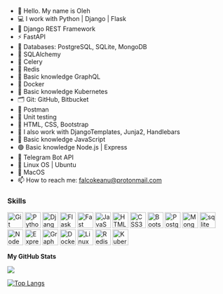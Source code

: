 - 👋 Hello. My name is Oleh
- 💻 I work with Python | Django | Flask
- 🔗 Django REST Framework
- ⚡ FastAPI
- 💾 Databases: PostgreSQL, SQLite, MongoDB
- 🧬 SQLAlchemy
- 🌱 Celery
- 🔺 Redis
- 🍇 Basic knowledge GraphQL
- 🐳 Docker
- 🔵 Basic knowledge Kubernetes
- 🗂 Git: GitHub, Bitbucket
- 🚀 Postman
- 🔬 Unit testing
- 🎨 HTML, CSS, Bootstrap
- 🔨 I also work with DjangoTemplates, Junja2, Handlebars
- 📒 Basic knowledge JavaScript
- 🟢 Basic knowledge Node.js | Express
- 🤖 Telegram Bot API
- 🐧 Linux OS | Ubuntu
-  MacOS
- 📫 How to reach me: falcokeanu@protonmail.com

### Skills 
<p align="left">
<a href="https://git-scm.com/" target="_blank" rel="noreferrer">
<img src="https://raw.githubusercontent.com/danielcranney/readme-generator/main/public/icons/skills/git-colored.svg" width="36" height="36" alt="Git" /></a>
<a href="https://www.python.org/" target="_blank" rel="noreferrer"><img src="https://raw.githubusercontent.com/danielcranney/readme-generator/main/public/icons/skills/python-colored.svg" width="36" height="36" alt="Python" /></a>
<a href="https://www.djangoproject.com/" target="_blank" rel="noreferrer"><img src="https://raw.githubusercontent.com/danielcranney/readme-generator/main/public/icons/skills/django-colored.svg" width="36" height="36" alt="Django" /></a>
<a href="https://flask.palletsprojects.com/en/2.0.x/" target="_blank" rel="noreferrer"><img src="https://raw.githubusercontent.com/danielcranney/readme-generator/main/public/icons/skills/flask-colored.svg" width="36" height="36" alt="Flask" /></a>
<a href="https://fastapi.tiangolo.com/" target="_blank" rel="noreferrer"><img src="https://raw.githubusercontent.com/danielcranney/readme-generator/main/public/icons/skills/fastapi-colored.svg" width="36" height="36" alt="Fast API" /></a>
<a href="https://developer.mozilla.org/en-US/docs/Web/JavaScript" target="_blank" rel="noreferrer"><img src="https://raw.githubusercontent.com/danielcranney/readme-generator/main/public/icons/skills/javascript-colored.svg" width="36" height="36" alt="JavaScript" /></a>
<a href="https://developer.mozilla.org/en-US/docs/Glossary/HTML5" target="_blank" rel="noreferrer"><img src="https://raw.githubusercontent.com/danielcranney/readme-generator/main/public/icons/skills/html5-colored.svg" width="36" height="36" alt="HTML5" /></a> 
<a href="https://www.w3.org/TR/CSS/#css" target="_blank" rel="noreferrer"><img src="https://raw.githubusercontent.com/danielcranney/readme-generator/main/public/icons/skills/css3-colored.svg" width="36" height="36" alt="CSS3" /></a>
<a href="https://getbootstrap.com/" target="_blank" rel="noreferrer"><img src="https://raw.githubusercontent.com/danielcranney/readme-generator/main/public/icons/skills/bootstrap-colored.svg" width="36" height="36" alt="Bootstrap" /></a>
<a href="https://www.postgresql.org/" target="_blank" rel="noreferrer"><img src="https://raw.githubusercontent.com/danielcranney/readme-generator/main/public/icons/skills/postgresql-colored.svg" width="36" height="36" alt="PostgreSQL" /></a>
<a href="https://www.mongodb.com/" target="_blank" rel="noreferrer"><img src="https://raw.githubusercontent.com/danielcranney/readme-generator/main/public/icons/skills/mongodb-colored.svg" width="36" height="36" alt="MongoDB" /></a>
<a href="https://www.sqlite.org/" target="_blank" rel="noreferrer"> <img src="https://www.vectorlogo.zone/logos/sqlite/sqlite-icon.svg" alt="sqlite" width="36" height="36"/></a>
<a href="https://nodejs.org/en/" target="_blank" rel="noreferrer"><img src="https://raw.githubusercontent.com/danielcranney/readme-generator/main/public/icons/skills/nodejs-colored.svg" width="36" height="36" alt="NodeJS" /></a>
<a href="https://expressjs.com/" target="_blank" rel="noreferrer"><img src="https://raw.githubusercontent.com/danielcranney/readme-generator/main/public/icons/skills/express-colored.svg" width="36" height="36" alt="Express" /></a>
<a href="https://graphql.org/" target="_blank" rel="noreferrer"><img src="https://raw.githubusercontent.com/danielcranney/readme-generator/main/public/icons/skills/graphql-colored.svg" width="36" height="36" alt="GraphQL" /></a>
<a href="https://www.docker.com/" target="_blank"><img src="https://cdn.jsdelivr.net/gh/devicons/devicon/icons/docker/docker-original.svg" alt="Docker" height="36" /></a>
<a href="https://www.linux.org/" target="_blank"><img src="https://profilinator.rishav.dev/skills-assets/linux-original.svg" alt="Linux" height="36" /></a>
<a href="https://redis.io/" target="_blank"><img src="https://cdn.jsdelivr.net/gh/devicons/devicon/icons/redis/redis-original.svg" alt="Redis" height="36" /></a>
<a href="https://kubernetes.io/" target="_blank"><img src="https://profilinator.rishav.dev/skills-assets/kubernetes-icon.svg" alt="Kubernetes" height="36" /></a> 
</p>

<b>My GitHub Stats</b>

<a href="http://www.github.com/falco13"><img src="https://github-readme-streak-stats.herokuapp.com/?user=falco13&stroke=64748b&background=1c1917&ring=f97316&fire=f97316&currStreakNum=64748b&currStreakLabel=f97316&sideNums=64748b&sideLabels=64748b&dates=64748b&hide_border=true" /></a>

[![Top Langs](https://github-readme-stats.vercel.app/api/top-langs/?username=falco13&layout=compact&theme=dark)](https://github.com/falco13/github-readme-stats)
